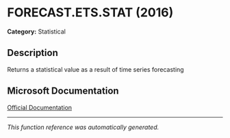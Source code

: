 # FORECAST.ETS.STAT (2016)

**Category:** Statistical

## Description
Returns a statistical value as a result of time series forecasting

## Microsoft Documentation
[Official Documentation](https://support.microsoft.com//en-us/office/forecasting-functions-reference-897a2fe9-6595-4680-a0b0-93e0308d5f6e#_FORECAST.ETS.STAT)

---
*This function reference was automatically generated.*
